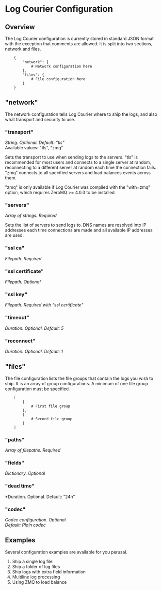 # Log Courier Configuration

## Overview

The Log Courier configuration is currently stored in standard JSON format with
the exception that comments are allowed. It is split into two sections,
network and files.

```
	{
		"network": {
			# Network configuration here
		},
		"files": {
			# File configuration here
		}
	}
```

## "network"

The network configuration tells Log Courier where to ship the logs, and also
what transport and security to use.

### "transport"

*String. Optional. Default: "tls"*  
Available values: "tls", "zmq"

Sets the transport to use when sending logs to the servers. "tls" is recommended
for most users and connects to a single server at random, reconnecting to a
different server at random each time the connection fails. "zmq" connects to all
specified servers and load balances events across them.

"zmq" is only available if Log Courier was compiled with the "with=zmq" option, which
requires ZeroMQ >= 4.0.0 to be installed.

### "servers"

*Array of strings. Required*

Sets the list of servers to send logs to. DNS names are resolved into IP
addresses each time connections are made and all available IP addresses are
used.

### "ssl ca"

*Filepath. Required*

### "ssl certificate"

*Filepath. Optional*

### "ssl key"

*Filepath. Required with "ssl certificate"*

### "timeout"

*Duration. Optional. Default: 5*

### "reconnect"

*Duration. Optional. Default: 1*

## "files"

The file configuration lists the file groups that contain the logs you wish to
ship. It is an array of group configurations. A minimum of one file group
configuration must be specified.

```
	[
		{
			# First file group
		},
		{
			# Second file group
		}
	]
```

### "paths"

*Array of filepaths. Required*

### "fields"

*Dictionary. Optional*

### "dead time"

*Duration. Optional. Default: "24h"

### "codec"

*Codec configuration. Optional  
Default: Plain codec*

## Examples

Several configuration examples are available for you perusal.

1. Ship a single log file
2. Ship a folder of log files
3. Ship logs with extra field information
4. Multiline log processing
5. Using ZMQ to load balance
